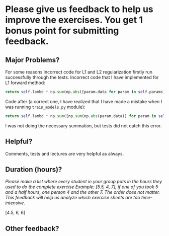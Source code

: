 # Please give us feedback to help us improve the exercises. You get 1 bonus point for submitting feedback.

## Major Problems?
For some reasons incorrect code for L1 and L2 regularization firstly run successfully through the tests. 
Incorrect code that I have implemented for L1 forward method:
```python
return self.lambd * np.sum(np.abs([param.data for param in self.params]))
```
Code after (a correct one, I have realized that I have made a mistake when I was running `train_models.py` module):
```python
return self.lambd * np.sum([np.sum(np.abs(param.data)) for param in self.params])
```
I was not doing the necessary summation, but tests did not catch this error. 

## Helpful?
Comments, tests and lectures are very helpful as always.


## Duration (hours)?

_Please make a list where every student in your group puts in the hours they used to do the complete exercise_
_Example: [5.5, 4, 7], if one of you took 5 and a half hours, one person 4 and the other 7. The order does not matter._
_This feedback will help us analyze which exercise sheets are too time-intensive._

[4.5, 6, 6]

## Other feedback?



